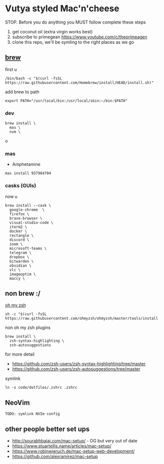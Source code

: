 # Vutya styled Mac'n'cheese

STOP. Before you do anything you MUST follow complete these steps
1. get coconut oil (extra virgin works best)
2. subscribe to primegean https://www.youtube.com/c/theprimeagen
3. clone this repo, we'll be symling to the right places as we go

## [brew](https://brew.sh/)
first u

```
/bin/bash -c "$(curl -fsSL https://raw.githubusercontent.com/Homebrew/install/HEAD/install.sh)"
```

add brew to path 
```
export PATH="/usr/local/bin:/usr/local/sbin:~/bin:$PATH"
```

### dev
```
brew install \
  mas \
  nvm \
```
o
### mas
+  Amphetamine
```
mas install 937984704
```


### casks (GUIs)
now u
```
brew install --cask \
  google-chrome  \
  firefox \
  brave-browser \
  visual-studio-code \
  iterm2 \
  docker \
  rectangle \
  discord \
  zoom \
  microsoft-teams \
  telegram \
  dropbox \
  bitwarden \
  obsidian \
  vlc \
  imageoptim \
  maccy \
```



## non brew :/
[oh my zsh](https://ohmyz.sh/)
```
sh -c "$(curl -fsSL https://raw.githubusercontent.com/ohmyzsh/ohmyzsh/master/tools/install.sh)"
```

non oh my zsh plugins
```
brew install \
  zsh-syntax-highlighting \
  zsh-autosuggestions
```
for more detail 
+ https://github.com/zsh-users/zsh-syntax-highlighting/tree/master
+ https://github.com/zsh-users/zsh-autosuggestions/tree/master

symlink
```
ln -s code/dotfiles/.zshrc .zshrc
```

## NeoVim
```
TODO: symlink NVIm config
```


## other people better set ups
+ http://sourabhbajaj.com/mac-setup/ - OG but very out of date
+ https://www.stuartellis.name/articles/mac-setup/
+ https://www.robinwieruch.de/mac-setup-web-development/
+ https://github.com/alexramirez/mac-setup